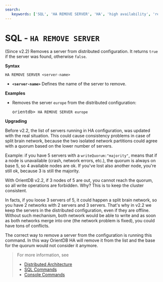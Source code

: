 ```yaml
---
search:
   keywords: ['SQL', 'HA REMOVE SERVER', 'HA', 'high availability', 'remove', 'server', 'remove server']
---
```


# SQL - `HA REMOVE SERVER`

(Since v2.2) Removes a server from distributed configuration. It returns `true` if the server was found, otherwise `false`.

**Syntax**

```
HA REMOVE SERVER <server-name>
```

- **`<server-name>`** Defines the name of the server to remove.


**Examples**

- Removes the server `europe` from the distributed configuration:

  <pre>
  orientdb> <code class='lang-sql userinput'>HA REMOVE SERVER europe</code>
  </pre>

**Upgrading**

Before v2.2, the list of servers running in HA configuration, was updated with the real situation. This could cause consistency problems in case of split brain network, because the two isolated network partitions could agree with a quorum based on the lower number of servers.

Example: if you have 5 servers with a `writeQuorum:"majority"`, means that if a node is unavailable (crash, network errors, etc.), the quorum is always on base 5, so 4 available nodes are ok. If you've lost also another node, you're still ok, because 3 is still the majority.

With OrientDB v2.2, if 3 nodes of 5 are out, you cannot reach the quorum, so all write operations are forbidden. Why? This is to keep the cluster consistent. 

In facts, if you loose 3 servers of 5, it could happen a split brain network, so you have 2 networks with 2 servers and 3 servers. That's why in v2.2 we keep the servers in the distributed configuration, even if they are offline. Without such mechanism, both network would be able to write and as soon as both networks merge into one (the network problem is fixed), you could have tons of conflicts.

The correct way to remove a server from the configuration is running this command. In this way OrientDB HA will remove it from the list and the base for the quorum would not consider it anymore.


>For more information, see
>- [Distributed Architecture](Distributed-Architecture.md)
>- [SQL Commands](SQL.md)
>- [Console Commands](Console-Commands.md)

